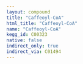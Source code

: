 ```yaml
---
layout: compound
title: "Caffeoyl-CoA"
html_title: "Caffeoyl-CoA"
name: "Caffeoyl-CoA"
kegg_id: C00323
native: false
indirect_only: true
indirect_via: C01494
---
```

